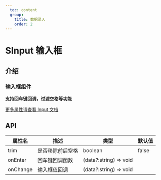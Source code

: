 ```yaml
---
  toc: content
  group:
    title: 数据录入
    order: 2
---
```


# SInput 输入框

## 介绍

### 输入框组件

**支持回车键回调，过滤空格等功能**

<code src="./demos/base.tsx"></code>

[更多属性请查看 Input 文档](https://ant-design.antgroup.com/components/input-cn#input)

## API

| 属性名   | 描述             | 类型                   | 默认值 |
| -------- | ---------------- | ---------------------- | ------ |
| trim     | 是否移除前后空格 | boolean                | false  |
| onEnter  | 回车键回调函数   | (data?:string) => void |        |
| onChange | 输入框值回调     | (data?:string) => void |        |
